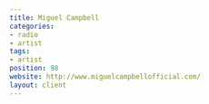 ```yaml
---
title: Miguel Campbell
categories:
- radio
- artist
tags:
- artist
position: 98
website: http://www.miguelcampbellofficial.com/
layout: client
---
```


